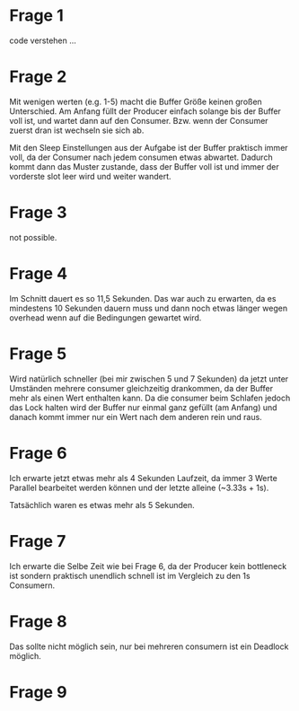 # Frage 1

code verstehen ...

# Frage 2

Mit wenigen werten (e.g. 1-5) macht die Buffer Größe keinen großen Unterschied. Am Anfang füllt der Producer einfach solange bis der Buffer voll ist, und wartet dann auf den Consumer.
Bzw. wenn der Consumer zuerst dran ist wechseln sie sich ab.

Mit den Sleep Einstellungen aus der Aufgabe ist der Buffer praktisch immer voll, da der Consumer nach jedem consumen etwas abwartet. Dadurch kommt dann das Muster zustande, dass der Buffer
voll ist und immer der vorderste slot leer wird und weiter wandert.

# Frage 3

not possible.

# Frage 4

Im Schnitt dauert es so 11,5 Sekunden. Das war auch zu erwarten, da es mindestens 10 Sekunden dauern muss und dann noch etwas länger wegen overhead wenn auf die Bedingungen gewartet wird.

# Frage 5

Wird natürlich schneller (bei mir zwischen 5 und 7 Sekunden) da jetzt unter Umständen mehrere consumer gleichzeitig drankommen, da der Buffer mehr als einen Wert enthalten kann.
Da die consumer beim Schlafen jedoch das Lock halten wird der Buffer nur einmal ganz gefüllt (am Anfang) und danach kommt immer nur ein Wert nach dem anderen rein und raus.

# Frage 6

Ich erwarte jetzt etwas mehr als 4 Sekunden Laufzeit, da immer 3 Werte Parallel bearbeitet werden können und der letzte alleine (~3.33s + 1s).

Tatsächlich waren es etwas mehr als 5 Sekunden.

# Frage 7

Ich erwarte die Selbe Zeit wie bei Frage 6, da der Producer kein bottleneck ist sondern praktisch unendlich schnell ist im Vergleich zu den 1s Consumern.

# Frage 8

Das sollte nicht möglich sein, nur bei mehreren consumern ist ein Deadlock möglich.

# Frage 9



